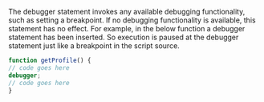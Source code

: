 
  The debugger statement invokes any available debugging functionality, such as setting a breakpoint. If no debugging functionality is available, this statement has no effect.
  For example, in the below function a debugger statement has been inserted. So
  execution is paused at the debugger statement just like a breakpoint in the script source.

  ```javascript
  function getProfile() {
  // code goes here
  debugger;
  // code goes here
  }
  ```
